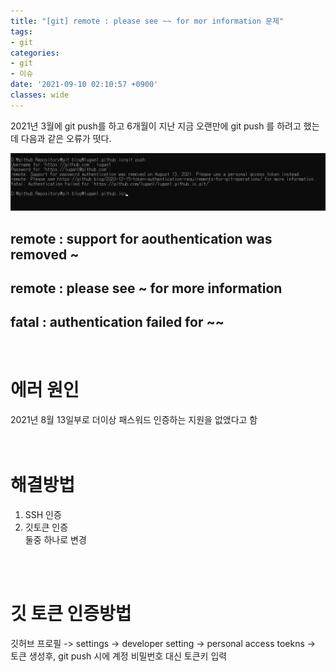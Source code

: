 ```yaml
---
title: "[git] remote : please see ~~ for mor information 문제"
tags:
- git
categories:
- git
- 이슈
date: '2021-09-10 02:10:57 +0900'
classes: wide
---
```

2021년 3월에 git push를 하고 6개월이 지난 지금 오랜만에 git push 를 하려고 했는데 다음과 같은 오류가 떳다.

![layout_author](/assets/image/posts_image/git_more_information.png)


## remote : support for aouthentication was removed ~
## remote : please see ~ for more information
## fatal : authentication failed for ~~

<br>

# 에러 원인
2021년 8월 13일부로 더이상 패스워드 인증하는 지원을 없앴다고 함
<br>
<br>
<br>
# 해결방법
1. SSH 인증
2. 깃토큰 인증 
<br>둘중 하나로 변경

<br>
<br>

# 깃 토큰 인증방법
깃허브 프로필 -> settings -> developer setting -> personal access toekns -> 토큰 생성후, git push 시에 계정 비밀번호 대신 토큰키 입력